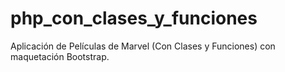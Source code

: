 # php_con_clases_y_funciones
Aplicación de Películas de Marvel (Con Clases y Funciones) con maquetación Bootstrap.
